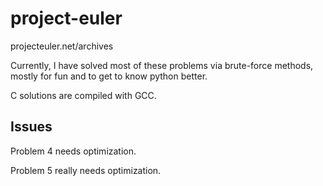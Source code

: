 # project-euler
projecteuler.net/archives

Currently, I have solved most of these problems via brute-force methods, mostly for fun and to get to know python better.

C solutions are compiled with GCC.

## Issues
Problem 4 needs optimization.

Problem 5 really needs optimization.
